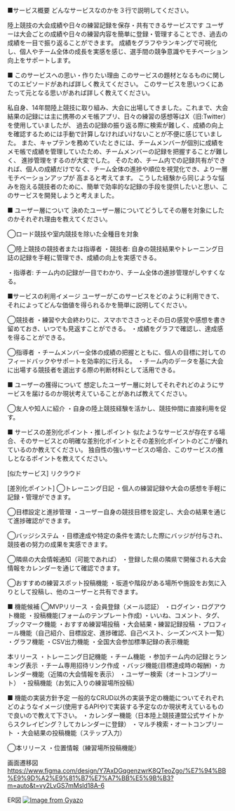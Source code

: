 ■サービス概要 どんなサービスなのかを３行で説明してください。

陸上競技の大会成績や日々の練習記録を保存・共有できるサービスです ユーザーは大会ごとの成績や日々の練習内容を簡単に登録・管理することでき、過去の成績を一目で振り返ることができます。 成績をグラフやランキングで可視化し、個人やチーム全体の成長を実感を感じ、選手間の競争意識やモチベーション向上をサポートします。

■ このサービスへの思い・作りたい理由 このサービスの題材となるものに関してのエピソードがあれば詳しく教えてください。 このサービスを思いつくにあたって元となる思いがあれば詳しく教えてください。

私自身、14年間陸上競技に取り組み、大会に出場してきました。これまで、大会結果の記録には主に携帯のメモ帳アプリ、日々の練習の感想等はX（旧:Twitter）を使用していましたが、 過去の記録の振り返る際に検索が難しく、成績の向上を確認するためには手動で計算しなければいけないことが不便に感じていました。 また、キャプテンを務めていたときには、チームメンバーが個別に成績をメモ帳で成績を管理していたため、チームメンバーの記録を把握することが難しく、 進捗管理をするのが大変でした。 そのため、チーム内での記録共有ができれば、個人の成績だけでなく、チーム全体の進捗や順位を視覚化でき、より一層モチベーションアップが 高まると考えてます。 こうした経験から同じような悩みを抱える競技者のために、簡単で効率的な記録の手段を提供したいと思い、このサービスを開発しようと考えました。

■ ユーザー層について 決めたユーザー層についてどうしてその層を対象にしたのかそれぞれ理由を教えてください。

◯ロード競技や室内競技を除いた全種目を対象

◯陸上競技の競技者または指導者 ・競技者: 自身の競技結果やトレーニング日誌の記録を手軽に管理でき、成績の向上を実感できる。

・指導者: チーム内の記録が一目でわかり、チーム全体の進捗管理がしやすくなる。

■サービスの利用イメージ ユーザーがこのサービスをどのように利用できて、それによってどんな価値を得られるかを簡単に説明してください。

◯競技者 ・練習や大会終わりに、スマホでささっとその日の感覚や感想を書き留めておき、いつでも見返すことができる。 ・成績をグラフで確認し、達成感を得ることができる。

◯指導者 ・チームメンバー全体の成績の把握とともに、個人の目標に対してのフィードバックやサポートを効率的に行える。 ・チーム内のデータを基に大会に出場する競技者を選出する際の判断材料として活用できる。

■ ユーザーの獲得について 想定したユーザー層に対してそれぞれどのようにサービスを届けるのか現状考えていることがあれば教えてください。

◯友人や知人に紹介 ・自身の陸上競技経験を活かし、競技仲間に直接利用を促す。

■ サービスの差別化ポイント・推しポイント 似たようなサービスが存在する場合、そのサービスとの明確な差別化ポイントとその差別化ポイントのどこが優れているのか教えてください。 独自性の強いサービスの場合、このサービスの推しとなるポイントを教えてください。

[似たサービス] リクラウド

[差別化ポイント] ◯トレーニング日記 ・個人の練習記録や大会の感想を手軽に記録・管理ができます。

◯目標設定と進捗管理 ・ユーザー自身の競技目標を設定し、大会の結果を通じて進捗確認ができます。

◯バッジシステム ・目標達成や特定の条件を満たした際にバッジが付与され、競技者の努力の成果を実感できます。

◯隣県の大会情報通知（可能であれば） ・登録した県の隣県で開催される大会情報をカレンダーを通じて確認できます。

◯おすすめの練習スポット投稿機能 ・坂道や階段がある場所や施設をお気に入りとして投稿し、他のユーザーと共有できます。

■ 機能候補 ◯MVPリリース ・会員登録（メール認証） ・ログイン・ログアウト機能 ・投稿機能(フォームのテンプレート作成) ・いいね、コメント、タグ、ブックマーク機能 ・おすすめ練習場投稿 ・大会結果・練習記録投稿 ・プロフィール機能（自己紹介、目標設定、進捗確認、自己ベスト、シーズンベスト一覧） ・グラフ機能 ・CSV出力機能 ・全国大会参加標準記録の表示機能

本リリース ・トレーニング日記機能 ・チーム機能 ・参加チーム内の記録とランキング表示 ・チーム専用招待リンク作成 ・バッジ機能(目標達成時の報酬) ・カレンダー機能（近隣の大会情報を表示） ・ユーザー検索（オートコンプリート） ・投稿機能（お気に入りの練習場所投稿）

■ 機能の実装方針予定 一般的なCRUD以外の実装予定の機能についてそれぞれどのようなイメージ(使用するAPIや)で実装する予定なのか現状考えているもので良いので教えて下さい。 ・カレンダー機能（日本陸上競技連盟公式サイトからスクレイピング？してカレンダーに登録） ・マルチ検索・オートコンプリート ・大会結果の投稿機能（ステップ入力）

◯本リリース ・位置情報（練習場所投稿機能）

画面遷移図 https://www.figma.com/design/Y7AxDGqgenzwrK8QTeoZgo/%E7%94%BB%E9%9D%A2%E9%81%B7%E7%A7%BB%E5%9B%B3?m=auto&t=vy2LvGS7mMsld18A-6

ER図
[![Image from Gyazo](https://i.gyazo.com/76513698aa0b196ebc9bbb501aebdeae.png)](https://gyazo.com/76513698aa0b196ebc9bbb501aebdeae)